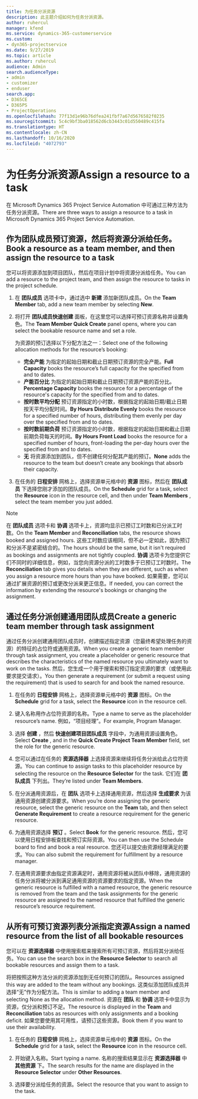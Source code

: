 ```yaml
---
title: 为任务分派资源
description: 此主题介绍如何为任务分派资源。
author: ruhercul
manager: kfend
ms.service: dynamics-365-customerservice
ms.custom:
- dyn365-projectservice
ms.date: 9/27/2019
ms.topic: article
ms.author: ruhercul
audience: Admin
search.audienceType:
- admin
- customizer
- enduser
search.app:
- D365CE
- D365PS
- ProjectOperations
ms.openlocfilehash: 77f13d1e96b76dfea241fbf7a67d5676582f0235
ms.sourcegitcommit: 5c4c9bf3ba018562d6cb3443c01d550489c415fa
ms.translationtype: HT
ms.contentlocale: zh-CN
ms.lasthandoff: 10/16/2020
ms.locfileid: "4072793"
---
```

# <a name="assign-a-resource-to-a-task"></a><span data-ttu-id="ed17c-103">为任务分派资源</span><span class="sxs-lookup"><span data-stu-id="ed17c-103">Assign a resource to a task</span></span>

<span data-ttu-id="ed17c-104">在 Microsoft Dynamics 365 Project Service Automation 中可通过三种方法为任务分派资源。</span><span class="sxs-lookup"><span data-stu-id="ed17c-104">There are three ways to assign a resource to a task in Microsoft Dynamics 365 Project Service Automation.</span></span>

## <a name="book-a-resource-as-a-team-member-and-then-assign-the-resource-to-a-task"></a><span data-ttu-id="ed17c-105">作为团队成员预订资源，然后将资源分派给任务。</span><span class="sxs-lookup"><span data-stu-id="ed17c-105">Book a resource as a team member, and then assign the resource to a task</span></span>

<span data-ttu-id="ed17c-106">您可以将资源添加到项目团队，然后在项目计划中将资源分派给任务。</span><span class="sxs-lookup"><span data-stu-id="ed17c-106">You can add a resource to the project team, and then assign the resource to tasks in the project schedule.</span></span>

1. <span data-ttu-id="ed17c-107">在 **团队成员** 选项卡中，通过选中 **新建** 添加新团队成员。</span><span class="sxs-lookup"><span data-stu-id="ed17c-107">On the **Team Member** tab, add a new team member by selecting **New**.</span></span> 

2. <span data-ttu-id="ed17c-108">将打开 **团队成员快速创建** 面板，在这里您可以选择可预订资源名称并设置角色。</span><span class="sxs-lookup"><span data-stu-id="ed17c-108">The **Team Member Quick Create** panel opens, where you can select the bookable resource name and set a role.</span></span> 

    <span data-ttu-id="ed17c-109">为资源的预订选择以下分配方法之一：</span><span class="sxs-lookup"><span data-stu-id="ed17c-109">Select one of the following allocation methods for the resource’s booking:</span></span>

    - <span data-ttu-id="ed17c-110">**完全产能** 为指定的起始日期和截止日期预订资源的完全产能。</span><span class="sxs-lookup"><span data-stu-id="ed17c-110">**Full Capacity** books the resource’s full capacity for the specified from and to dates.</span></span>
    - <span data-ttu-id="ed17c-111">**产能百分比** 为指定的起始日期和截止日期预订资源产能的百分比。</span><span class="sxs-lookup"><span data-stu-id="ed17c-111">**Percentage Capacity** books the resource for a percentage of the resource's capacity for the specified from and to dates.</span></span>
    - <span data-ttu-id="ed17c-112">**按时数平均分配** 预订资源指定的小时数，根据指定的起始日期/截止日期按天平均分配时间。</span><span class="sxs-lookup"><span data-stu-id="ed17c-112">**By Hours Distribute Evenly** books the resource for a specified number of hours, distributing them evenly per day over the specified from and to dates.</span></span>
    - <span data-ttu-id="ed17c-113">**按时数前期负荷** 预订资源指定的小时数，根据指定的起始日期和截止日期前期负荷每天的时间。</span><span class="sxs-lookup"><span data-stu-id="ed17c-113">**By Hours Front Load** books the resource for a specified number of hours, front-loading the per-day hours over the specified from and to dates.</span></span>
    - <span data-ttu-id="ed17c-114">**无** 将资源添加到团队，但不创建任何分配其产能的预订。</span><span class="sxs-lookup"><span data-stu-id="ed17c-114">**None** adds the resource to the team but doesn’t create any bookings that absorb their capacity.</span></span>

3. <span data-ttu-id="ed17c-115">在任务的 **日程安排** 网格上，选择资源单元格中的 **资源** 图标，然后在 **团队成员** 下选择您刚才添加的团队成员。</span><span class="sxs-lookup"><span data-stu-id="ed17c-115">On the **Schedule** grid for a task, select the **Resource** icon in the resource cell, and then under **Team Members** , select the team member you just added.</span></span> 

> [!NOTE]
> <span data-ttu-id="ed17c-116">在 **团队成员** 选项卡和 **协调** 选项卡上，资源均显示已预订工时数和已分派工时数。</span><span class="sxs-lookup"><span data-stu-id="ed17c-116">On the **Team Member** and **Reconciliation** tabs, the resource shows booked and assigned hours.</span></span> <span data-ttu-id="ed17c-117">这些工时数应该相同，但不必一定如此，因为预订和分派不是紧密结合的。</span><span class="sxs-lookup"><span data-stu-id="ed17c-117">The hours should be the same, but it isn't required as bookings and assignments are not tightly coupled.</span></span> <span data-ttu-id="ed17c-118">**协调** 选项卡为您提供它们不同时的详细信息，例如，当您向资源分派的工时数多于已预订工时数时。</span><span class="sxs-lookup"><span data-stu-id="ed17c-118">The **Reconciliation** tab gives you details when they are different, such as when you assign a resource more hours than you have booked.</span></span> <span data-ttu-id="ed17c-119">如果需要，您可以通过扩展资源的预订或更改分派来更正信息。</span><span class="sxs-lookup"><span data-stu-id="ed17c-119">If needed, you can correct the information by extending the resource's bookings or changing the assignment.</span></span>

## <a name="create-a-generic-team-member-through-task-assignment"></a><span data-ttu-id="ed17c-120">通过任务分派创建通用团队成员</span><span class="sxs-lookup"><span data-stu-id="ed17c-120">Create a generic team member through task assignment</span></span>

<span data-ttu-id="ed17c-121">通过任务分派创建通用团队成员时，创建描述指定资源（您最终希望处理任务的资源）的特征的占位符或通用资源。</span><span class="sxs-lookup"><span data-stu-id="ed17c-121">When you create a generic team member through task assignment, you create a placeholder or generic resource that describes the characteristics of the named resource you ultimately want to work on the tasks.</span></span> <span data-ttu-id="ed17c-122">然后，您生成一个用于搜索和预订指定资源的要求（或使用此要求提交请求）。</span><span class="sxs-lookup"><span data-stu-id="ed17c-122">You then generate a requirement (or submit a request using the requirement) that is used to search for and book the named resource.</span></span>

1. <span data-ttu-id="ed17c-123">在任务的 **日程安排** 网格上，选择资源单元格中的 **资源** 图标。</span><span class="sxs-lookup"><span data-stu-id="ed17c-123">On the **Schedule** grid for a task, select the **Resource** icon in the resource cell.</span></span>

2. <span data-ttu-id="ed17c-124">键入名称用作占位符资源的名称。</span><span class="sxs-lookup"><span data-stu-id="ed17c-124">Type a name to serve as the placeholder resource’s name.</span></span> <span data-ttu-id="ed17c-125">例如，“项目经理”。</span><span class="sxs-lookup"><span data-stu-id="ed17c-125">For example, Program Manager.</span></span>

3. <span data-ttu-id="ed17c-126">选择 **创建** ，然后 **快速创建项目团队成员** 字段中，为通用资源设置角色。</span><span class="sxs-lookup"><span data-stu-id="ed17c-126">Select **Create** , and in the **Quick Create Project Team Member** field, set the role for the generic resource.</span></span>

4. <span data-ttu-id="ed17c-127">您可以通过在任务的 **资源选择器** 上选择资源来继续将任务分派给此占位符资源。</span><span class="sxs-lookup"><span data-stu-id="ed17c-127">You can continue to assign tasks to this placeholder resource by selecting the resource on the **Resource Selector** for the task.</span></span> <span data-ttu-id="ed17c-128">它们在 **团队成员** 下列出。</span><span class="sxs-lookup"><span data-stu-id="ed17c-128">They’re listed under **Team Members**.</span></span>

5. <span data-ttu-id="ed17c-129">在分派通用资源后，在 **团队** 选项卡上选择通用资源，然后选择 **生成要求** 为该通用资源创建资源要求。</span><span class="sxs-lookup"><span data-stu-id="ed17c-129">When you’re done assigning the generic resource, select the generic resource on the **Team** tab, and then select **Generate Requirement** to create a resource requirement for the generic resource.</span></span>

6. <span data-ttu-id="ed17c-130">为通用资源选择 **预订** 。</span><span class="sxs-lookup"><span data-stu-id="ed17c-130">Select **Book** for the generic resource.</span></span> <span data-ttu-id="ed17c-131">然后，您可以使用日程安排板查找和预订实际资源。</span><span class="sxs-lookup"><span data-stu-id="ed17c-131">You can then use the Schedule board to find and book a real resource.</span></span> <span data-ttu-id="ed17c-132">您还可以提交由资源经理满足的要求。</span><span class="sxs-lookup"><span data-stu-id="ed17c-132">You can also submit the requirement for fulfillment by a resource manager.</span></span>

7. <span data-ttu-id="ed17c-133">在通用资源要求由指定资源满足时，通用资源将被从团队中移除，通用资源的任务分派将被分派到满足通用资源的资源要求的指定资源。</span><span class="sxs-lookup"><span data-stu-id="ed17c-133">When the generic resource is fulfilled with a named resource, the generic resource is removed from the team and the task assignments for the generic resource are assigned to the named resource that fulfilled the generic resource’s resource requirement.</span></span>

## <a name="assign-a-named-resource-from-the-list-of-all-bookable-resources"></a><span data-ttu-id="ed17c-134">从所有可预订资源列表分派指定资源</span><span class="sxs-lookup"><span data-stu-id="ed17c-134">Assign a named resource from the list of all bookable resources</span></span>

<span data-ttu-id="ed17c-135">您可以在 **资源选择器** 中使用搜索框来搜索所有可预订资源，然后将其分派给任务。</span><span class="sxs-lookup"><span data-stu-id="ed17c-135">You can use the search box in the **Resource Selector** to search all bookable resources and assign them to a task.</span></span>

<span data-ttu-id="ed17c-136">将把按照这种方法分派的资源添加到无任何预订的团队。</span><span class="sxs-lookup"><span data-stu-id="ed17c-136">Resources assigned this way are added to the team without any bookings.</span></span> <span data-ttu-id="ed17c-137">这类似添加团队成员并选择“无”作为分配方法。</span><span class="sxs-lookup"><span data-stu-id="ed17c-137">This is similar to adding a team member and selecting None as the allocation method.</span></span> <span data-ttu-id="ed17c-138">资源在 **团队** 和 **协调** 选项卡中显示为资源，仅分派和预订不足。</span><span class="sxs-lookup"><span data-stu-id="ed17c-138">The resource is displayed in the **Team** and **Reconciliation** tabs as resources with only assignments and a booking deficit.</span></span> <span data-ttu-id="ed17c-139">如果您要使用其可用性，请预订这些资源。</span><span class="sxs-lookup"><span data-stu-id="ed17c-139">Book them if you want to use their availability.</span></span>

1. <span data-ttu-id="ed17c-140">在任务的 **日程安排** 网格上，选择资源单元格中的 **资源** 图标。</span><span class="sxs-lookup"><span data-stu-id="ed17c-140">On the **Schedule** grid for a task, select the **Resource** icon in the resource cell.</span></span>

2. <span data-ttu-id="ed17c-141">开始键入名称。</span><span class="sxs-lookup"><span data-stu-id="ed17c-141">Start typing a name.</span></span> <span data-ttu-id="ed17c-142">名称的搜索结果显示在 **资源选择器** 中 **其他资源** 下。</span><span class="sxs-lookup"><span data-stu-id="ed17c-142">The search results for the name are displayed in the **Resource Selector** under **Other Resources**.</span></span>

3. <span data-ttu-id="ed17c-143">选择要分派给任务的资源。</span><span class="sxs-lookup"><span data-stu-id="ed17c-143">Select the resource that you want to assign to the task.</span></span>

